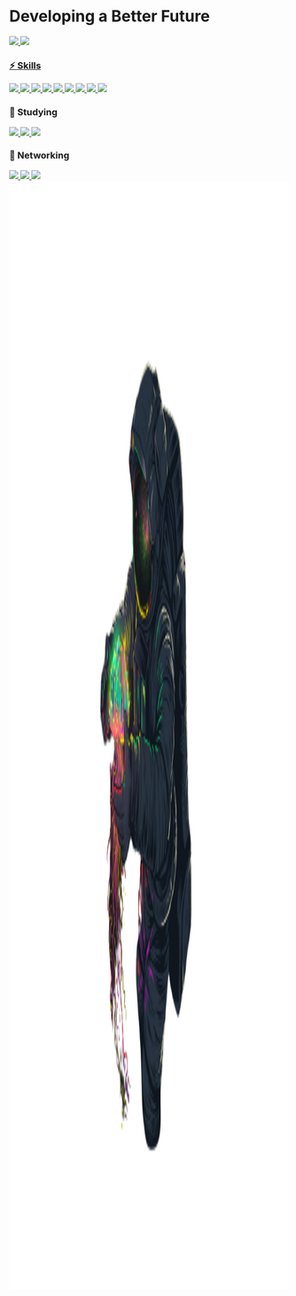 ### <h1>Developing a Better Future</h1>

 <div>
  <a href="https://github.com/rogerio-alvesf">
  <img height="160em" src="https://github-readme-stats.vercel.app/api?username=rogerio-alvesf&show_icons=true&theme=dark&include_all_commits=true&count_private=true"/>
  <img height="160em" src="https://github-readme-stats.vercel.app/api/top-langs/?username=rogerio-alvesf&layout=compact&langs_count=7&theme=dark"/>
</div>
 
 ### ⚡ Skills
 
<img src="https://img.shields.io/badge/html5-5E5E5E?logo=Html5&style=for-the-badge&labelColor=000000"/>
 
<img src="https://img.shields.io/badge/css3-5E5E5E?logo=Css3&style=for-the-badge&labelColor=000000"/>

<a href="https://www.javascript.com/" target="_blank">
 <img src="https://img.shields.io/badge/javascript-5E5E5E?logo=JavaScript&style=for-the-badge&labelColor=000000"/>
</a>

<a href="https://www.microsoft.com/en-us/sql-server/sql-server-2019" target="_blank">
  <img src="https://img.shields.io/badge/-Sql%20server-5E5E5E?logo=Microsoft%20SQL%20Server&style=for-the-badge&labelColor=000000"/>
</a>

<a href="https://www.mysql.com" target="_blank">
 <img src="https://img.shields.io/badge/MySQL-5E5E5E?logo=MySQL&style=for-the-badge&labelColor=dddddd"/>
</a>

<a href="https://git-scm.com" target="_blank">
 <img src="https://img.shields.io/badge/git-5E5E5E?logo=Git&style=for-the-badge&labelColor=000000"/>
</a>

<a href="https://www.markdownguide.org/getting-started/" target="_blank">
 <img src="https://img.shields.io/badge/markdown-5E5E5E?logo=Markdown&style=for-the-badge&labelColor=000000"/>
</a>

<a href="https://material-ui.com/" target="_blank">
 <img src="https://img.shields.io/badge/material%20UI-5E5E5E?logo=Material-UI&style=for-the-badge&labelColor=000000"/>
</a>

<a href="https://figma.com/" target="_blank">
 <img src="https://img.shields.io/badge/Figma-5E5E5E?logo=Figma&style=for-the-badge&labelColor=000000"/>
</a>

### 📖 Studying

<a href="https://reactjs.org" target="_blank">
 <img src="https://img.shields.io/badge/react-5E5E5E?logo=react&style=for-the-badge&labelColor=000000"/>
</a>
 
<a href="https://www.typescriptlang.org" target="_blank">
 <img src="https://img.shields.io/badge/typescript-5E5E5E?logo=TypeScript&style=for-the-badge&labelColor=000000"/>
</a>
 
 <a href="https://azure.microsoft.com/en-us/" target="_blank">
<img src="https://img.shields.io/badge/Azure-5E5E5E?logo=Microsoft%20Azure&style=for-the-badge&labelColor=000000"/></a>
 
### 🔌 Networking
 
<a href="https://www.linkedin.com/in/rogerio-filho-9034481b1" target="_blank">
 <img src="https://img.shields.io/badge/Linkedin-5E5E5E?logo=Linkedin&style=for-the-badge&labelColor=000000"/>
</a>
 
<a href="mailto:rogeriobusiness@protonmail.com" target="_blank">
 <img src="https://img.shields.io/badge/Protonmail-5E5E5E?logo=Protonmail&style=for-the-badge&labelColor=000000"/>
</a>
 
<a href="https://www.instagram.com/rogerio_alvesf/" target="_blank">
 <img src="https://img.shields.io/badge/Instagram-5E5E5E?logo=Instagram&style=for-the-badge&labelColor=000000"/>
</a>

<img src="space-removebg.png" alt="Imagem de um Astronauta" style="height: 50vh;">
